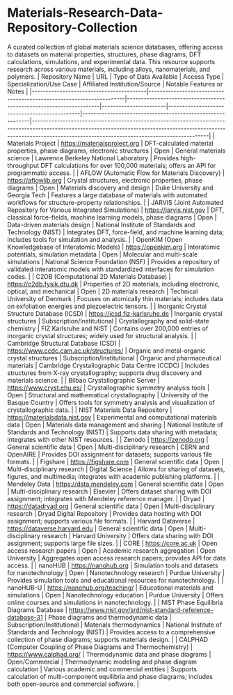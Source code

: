 # Materials-Research-Data-Repository-Collection
A curated collection of global materials science databases, offering access to datasets on material properties, structures, phase diagrams, DFT calculations, simulations, and experimental data. This resource supports research across various materials, including alloys, nanomaterials, and polymers.
| Repository Name                         | URL                                                                 | Type of Data Available                                             | Access Type           | Specialization/Use Case                      | Affiliated Institution/Source                             | Notable Features or Notes                                                                                                                                                                                                 |
|-----------------------------------------|---------------------------------------------------------------------|--------------------------------------------------------------------|-----------------------|----------------------------------------------|-----------------------------------------------------------|---------------------------------------------------------------------------------------------------------------------------------------------------------------------------------------------------------------------------|
| Materials Project                       | https://materialsproject.org                                         | DFT-calculated material properties, phase diagrams, electronic structures | Open                  | General materials science                    | Lawrence Berkeley National Laboratory                      | Provides high-throughput DFT calculations for over 100,000 materials; offers an API for programmatic access.                                                                                                               |
| AFLOW (Automatic Flow for Materials Discovery) | https://aflowlib.org                                                | Crystal structures, electronic properties, phase diagrams           | Open                  | Materials discovery and design               | Duke University and Georgia Tech                          | Features a large database of materials with automated workflows for structure-property relationships.                                                                                                                     |
| JARVIS (Joint Automated Repository for Various Integrated Simulations) | https://jarvis.nist.gov                                              | DFT, classical force-fields, machine learning models, phase diagrams | Open                  | Data-driven materials design                 | National Institute of Standards and Technology (NIST)     | Integrates DFT, force-field, and machine learning data; includes tools for simulation and analysis.                                                                                                                       |
| OpenKIM (Open Knowledgebase of Interatomic Models) | https://openkim.org                                                 | Interatomic potentials, simulation metadata                         | Open                  | Molecular and multi-scale simulations        | National Science Foundation (NSF)                         | Provides a repository of validated interatomic models with standardized interfaces for simulation codes.                                                                                                                   |
| C2DB (Computational 2D Materials Database) | https://c2db.fysik.dtu.dk                                            | Properties of 2D materials, including electronic, optical, and mechanical | Open                  | 2D materials research                        | Technical University of Denmark                           | Focuses on atomically thin materials; includes data on exfoliation energies and piezoelectric tensors.                                                                                                                     |
| Inorganic Crystal Structure Database (ICSD) | https://icsd.fiz-karlsruhe.de                                        | Inorganic crystal structures                                        | Subscription/Institutional | Crystallography and solid-state chemistry    | FIZ Karlsruhe and NIST                                   | Contains over 200,000 entries of inorganic crystal structures; widely used for structural analysis.                                                                                                                        |
| Cambridge Structural Database (CSD)    | https://www.ccdc.cam.ac.uk/structures/                              | Organic and metal-organic crystal structures                        | Subscription/Institutional | Organic and pharmaceutical materials         | Cambridge Crystallographic Data Centre (CCDC)             | Includes structures from X-ray crystallography; supports drug discovery and materials science.                                                                                                                            |
| Bilbao Crystallographic Server          | https://www.cryst.ehu.es/                                            | Crystallographic symmetry analysis tools                            | Open                  | Structural and mathematical crystallography  | University of the Basque Country                          | Offers tools for symmetry analysis and visualization of crystallographic data.                                                                                                                                              |
| NIST Materials Data Repository          | https://materialsdata.nist.gov                                       | Experimental and computational materials data                       | Open                  | Materials data management and sharing        | National Institute of Standards and Technology (NIST)     | Supports data sharing with metadata; integrates with other NIST resources.                                                                                                                                                 |
| Zenodo                                 | https://zenodo.org                                                   | General scientific data                                             | Open                  | Multi-disciplinary research                  | CERN and OpenAIRE                                          | Provides DOI assignment for datasets; supports various file formats.                                                                                                                                                      |
| Figshare                               | https://figshare.com                                                 | General scientific data                                             | Open                  | Multi-disciplinary research                  | Digital Science                                           | Allows for sharing of datasets, figures, and multimedia; integrates with academic publishing platforms.                                                                                                                   |
| Mendeley Data                          | https://data.mendeley.com                                            | General scientific data                                             | Open                  | Multi-disciplinary research                  | Elsevier                                                  | Offers dataset sharing with DOI assignment; integrates with Mendeley reference manager.                                                                                                                                   |
| Dryad                                  | https://datadryad.org                                                | General scientific data                                             | Open                  | Multi-disciplinary research                  | Dryad Digital Repository                                  | Provides data hosting with DOI assignment; supports various file formats.                                                                                                                                                 |
| Harvard Dataverse                      | https://dataverse.harvard.edu                                        | General scientific data                                             | Open                  | Multi-disciplinary research                  | Harvard University                                        | Offers data sharing with DOI assignment; supports large file sizes.                                                                                                                                                      |
| CORE                                   | https://core.ac.uk                                                   | Open access research papers                                         | Open                  | Academic research aggregation                | Open University                                            | Aggregates open access research papers; provides API for data access.                                                                                                                                                   |
| nanoHUB                                | https://nanohub.org                                                  | Simulation tools and datasets for nanotechnology                    | Open                  | Nanotechnology research                       | Purdue University                                         | Provides simulation tools and educational resources for nanotechnology.                                                                                                                                                  |
| nanoHUB-U                              | https://nanohub.org/teaching/                                        | Educational materials and simulations                                | Open                  | Nanotechnology education                     | Purdue University                                         | Offers online courses and simulations in nanotechnology.                                                                                                                                                                 |
| NIST Phase Equilibria Diagrams Database | https://www.nist.gov/srd/nist-standard-reference-database-31         | Phase diagrams and thermodynamic data                               | Subscription/Institutional | Materials thermodynamics                     | National Institute of Standards and Technology (NIST)     | Provides access to a comprehensive collection of phase diagrams; supports materials design.                                                                                                                                |
| CALPHAD (Computer Coupling of Phase Diagrams and Thermochemistry) | https://www.calphad.org/                                             | Thermodynamic data and phase diagrams                               | Open/Commercial       | Thermodynamic modeling and phase diagram calculation | Various academic and commercial entities                  | Supports calculation of multi-component equilibria and phase diagrams; includes both open-source and commercial software.                                                                                                 |
